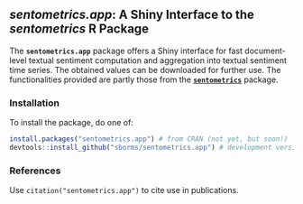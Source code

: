 
## _sentometrics.app_: A Shiny Interface to the _sentometrics_ R Package

<!--- comment out when submitting to CRAN until CRAN/pandoc issues (e.g. handshake) solved --->
<!--- [![CRAN](http://www.r-pkg.org/badges/version/sentometrics.app)](https://cran.r-project.org/package=sentometrics.app) --->
<!--- [![Downloads](http://cranlogs.r-pkg.org/badges/sentometrics.app?color=brightgreen)](http://www.r-pkg.org/pkg/sentometrics.app) --->
<!--- [![Downloads](http://cranlogs.r-pkg.org/badges/grand-total/sentometrics.app?color=brightgreen)](http://www.r-pkg.org/pkg/sentometrics.app) --->
<!--- [![Pending Pull-Requests](http://githubbadges.herokuapp.com/sborms/sentometrics.app/pulls.svg?style=flat)](https://github.com/sborms/sentometrics.app/pulls) --->
<!--- [![Github Issues](http://githubbadges.herokuapp.com/sborms/sentometrics.app/issues.svg)](https://github.com/sborms/sentometrics.app/issues) --->

The **`sentometrics.app`** package offers a Shiny interface for fast document-level textual sentiment computation and aggregation into textual sentiment time series. The obtained values can be downloaded for further use. The functionalities provided are partly those from the [**`sentometrics`**](https://github.com/sborms/sentometrics) package.

### Installation

To install the package, do one of:

```R
install.packages("sentometrics.app") # from CRAN (not yet, but soon!)
devtools::install_github("sborms/sentometrics.app") # development version (may contain bugs...)
```

### References

Use `citation("sentometrics.app")` to cite use in publications.

